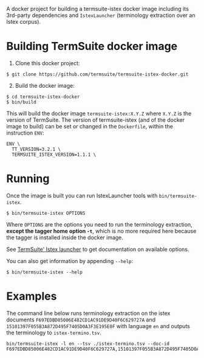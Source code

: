 A docker project for building a termsuite-istex docker image including its 3rd-party dependencies and `IstexLauncher` (terminology extraction over an Istex corpus).

# Building TermSuite docker image

1. Clone this docker project:

```
$ git clone https://github.com/termsuite/termsuite-istex-docker.git
```

2. Build the docker image:

```
$ cd termsuite-istex-docker
$ bin/build
```

This will build the docker image `termsuite-istex:X.Y.Z` where `X.Y.Z` is the version of TermSuite. The version of termsuite-istex (and of the docker image to build) can be set or changed in the `Dockerfile`, within the instruction `ENV`:

```
ENV \
  TT_VERSION=3.2.1 \
  TERMSUITE_ISTEX_VERSION=1.1.1 \
```

# Running

Once the image is built you can run IstexLauncher tools with `bin/termsuite-istex`.

```
$ bin/termsuite-istex OPTIONS
```

Where `OPTIONS` are the options you need to run the terminology extraction,
 **except the tagger home option `-t`**, which is no more required here because
 the tagger is installed inside the docker image.

See [TermSuite' Istex launcher](https://github.com/termsuite/termsuite-istex/) to get documentation on available options.

You can also get information by appending `--help`:

```
$ bin/termsuite-istex --help
```

# Examples

The command line below runs terminology extraction on the istex documents `F697EDBD85006E482CD1AC91DE9D40F6C629727A` and `15101397F055B3A872D495F7405D0A3F3E195E0F` with language `en` and outputs the terminology to `istex-termino.tsv`.

```
bin/termsuite-istex -l en --tsv ./istex-termino.tsv --doc-id F697EDBD85006E482CD1AC91DE9D40F6C629727A,15101397F055B3A872D495F7405D0A3F3E195E0F
```
